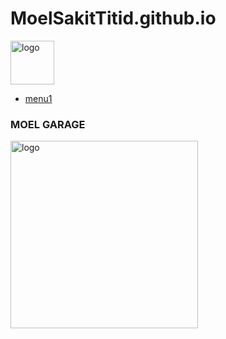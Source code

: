 # MoelSakitTitid.github.io

<div class="dropdown" data-bs-theme="dark">
<html>
<html lang="en">
<head>
  <title>moelsakittitid</title>
  <meta charset="utf-8">
  <meta name="viewport" content="width=device-width, initial-scale=1">
  <link rel="stylesheet" href="https://cdn.jsdelivr.net/npm/bootstrap@4.6.2/dist/css/bootstrap.min.css">
  <script src="https://cdn.jsdelivr.net/npm/jquery@3.7.1/dist/jquery.slim.min.js"></script>
  <script src="https://cdn.jsdelivr.net/npm/popper.js@1.16.1/dist/umd/popper.min.js"></script>
  <script src="https://cdn.jsdelivr.net/npm/bootstrap@4.6.2/dist/js/bootstrap.bundle.min.js"></script>
</head>

<nav class="navbar navbar-expand-sm bg-dark navbar-dark">
  <!-- Brand/logo -->
  <img src="https://i.pinimg.com/564x/be/77/97/be77974f963c5a56ec48280267111d11.jpg" alt="logo" style="width:70px;">
  <a class="navbar-brand" href="#">
  </a>
  
  <!-- Links -->
 <ul class="navbar-nav">
    <li class="nav-item">
      <a class="nav-link" href="#">menu1</a>
    </li>
  </ul> 
</nav>

<div class="container-fluid">
  <h3>MOEL GARAGE</h3>
  <p></p>
  <img src="https://i.pinimg.com/564x/be/77/97/be77974f963c5a56ec48280267111d11.jpg" alt="logo" style="width:300px;">
</div>

</body>
</html>
<html lang="en">
<head>
  <title>MOELsakitHATI</title>
  <meta charset="utf-8">
  <meta name="viewport" content="width=device-width, initial-scale=1">
  <link rel="stylesheet" href="https://cdn.jsdelivr.net/npm/bootstrap@4.6.2/dist/css/bootstrap.min.css">
  <script src="https://cdn.jsdelivr.net/npm/jquery@3.7.1/dist/jquery.slim.min.js"></script>
  <script src="https://cdn.jsdelivr.net/npm/popper.js@1.16.1/dist/umd/popper.min.js"></script>
  <script src="https://cdn.jsdelivr.net/npm/bootstrap@4.6.2/dist/js/bootstrap.bundle.min.js"></script>
</head>
<body>

  <title>moel sakit hati<title>

  



</nav>
</body>
</html>
